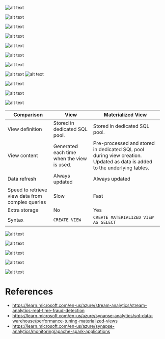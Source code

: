 ![alt text](image.png)

![alt text](image-1.png)

![alt text](image-2.png)

![alt text](image-3.png)

![alt text](image-4.png)

![alt text](image-5.png)

![alt text](image-6.png)

![alt text](image-7.png)
![alt text](image-8.png)

![alt text](image-9.png)

![alt text](image-10.png)

![alt text](image-11.png)

| Comparison                                       | View                                       | Materialized View                                                                                                       |
| ------------------------------------------------ | ------------------------------------------ | ----------------------------------------------------------------------------------------------------------------------- |
| View definition                                  | Stored in dedicated SQL pool.              | Stored in dedicated SQL pool.                                                                                           |
| View content                                     | Generated each time when the view is used. | Pre-processed and stored in dedicated SQL pool during view creation. Updated as data is added to the underlying tables. |
| Data refresh                                     | Always updated                             | Always updated                                                                                                          |
| Speed to retrieve view data from complex queries | Slow                                       | Fast                                                                                                                    |
| Extra storage                                    | No                                         | Yes                                                                                                                     |
| Syntax                                           | `CREATE VIEW`                              | `CREATE MATERIALIZED VIEW AS SELECT`                                                                                    |

![alt text](image-12.png)

![alt text](image-13.png)

![alt text](image-14.png)

![alt text](image-15.png)

![alt text](image-16.png)

# References

- https://learn.microsoft.com/en-us/azure/stream-analytics/stream-analytics-real-time-fraud-detection
- https://learn.microsoft.com/en-us/azure/synapse-analytics/sql-data-warehouse/performance-tuning-materialized-views
- https://learn.microsoft.com/en-us/azure/synapse-analytics/monitoring/apache-spark-applications
